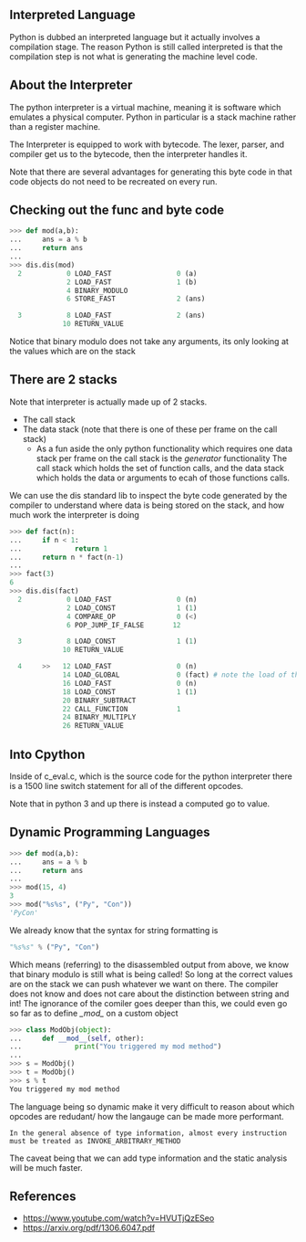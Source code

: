 ## Interpreted Language
Python is dubbed an interpreted language but it actually involves a compilation stage. The reason Python is still called interpreted is that the compilation step is not what is generating the machine level code. 

## About the Interpreter
The python interpreter is a virtual machine, meaning it is software which emulates a physical computer. Python in particular is a stack machine rather than a register machine. 

The Interpreter is equipped to work with bytecode. The lexer, parser, and compiler get us to the bytecode, then the interpreter handles it. 

Note that there are several advantages for generating this byte code in that code objects do not need to be recreated on every run. 

## Checking out the func and byte code
```python
>>> def mod(a,b):
...     ans = a % b
...     return ans
... 
>>> dis.dis(mod)
  2           0 LOAD_FAST                0 (a)
              2 LOAD_FAST                1 (b)
              4 BINARY_MODULO
              6 STORE_FAST               2 (ans)

  3           8 LOAD_FAST                2 (ans)
             10 RETURN_VALUE
```
Notice that binary modulo does not take any arguments, its only looking at the values which are on the stack

## There are 2 stacks
Note that interpreter is actually made up of 2 stacks. 
- The call stack
- The data stack (note that there is one of these per frame on the call stack)
    - As a fun aside the only python functionality which requires one data stack per frame on the call stack is the *generator* functionality
The call stack which holds the set of function calls, and the data stack which holds the data or arguments to ecah of those functions calls.

We can use the dis standard lib to inspect the byte code generated by the compiler to understand where data is being stored on the stack, and how much work the interpreter is doing
```python
>>> def fact(n):
...     if n < 1:
...             return 1
...     return n * fact(n-1)
... 
>>> fact(3)
6
>>> dis.dis(fact)
  2           0 LOAD_FAST                0 (n)
              2 LOAD_CONST               1 (1)
              4 COMPARE_OP               0 (<)
              6 POP_JUMP_IF_FALSE       12

  3           8 LOAD_CONST               1 (1)
             10 RETURN_VALUE

  4     >>   12 LOAD_FAST                0 (n)
             14 LOAD_GLOBAL              0 (fact) # note the load of the function frame off of the data stack onto the call stack
             16 LOAD_FAST                0 (n)
             18 LOAD_CONST               1 (1)
             20 BINARY_SUBTRACT
             22 CALL_FUNCTION            1
             24 BINARY_MULTIPLY
             26 RETURN_VALUE
```

## Into Cpython
Inside of c_eval.c, which is the source code for the python interpreter there is a 1500 line switch statement for all of the different opcodes.

Note that in python 3 and up there is instead a computed go to value.

## Dynamic Programming Languages
```python
>>> def mod(a,b):
...     ans = a % b
...     return ans
... 
>>> mod(15, 4)
3
>>> mod("%s%s", ("Py", "Con"))
'PyCon'
```

We already know that the syntax for string formatting is
```python
"%s%s" % ("Py", "Con")
```

Which means (referring) to the disassembled output from above, we know that binary modulo is still what is being called! So long at the correct values are on the stack we can push whatever we want on there. The compiler does not know and does not care about the distinction between string and int! The ignorance of the comiler goes deeper than this, we could even go so far as to define *\__mod__* on a custom object

```python
>>> class ModObj(object):
...     def __mod__(self, other):
...             print("You triggered my mod method")
... 
>>> s = ModObj()
>>> t = ModObj()
>>> s % t
You triggered my mod method
```

The language being so dynamic make it very difficult to reason about which opcodes are redudant/ how the langauge can be made more performant.

```
In the general absence of type information, almost every instruction must be treated as INVOKE_ARBITRARY_METHOD
```

The caveat being that we can add type information and the static analysis will be much faster.

## References
- https://www.youtube.com/watch?v=HVUTjQzESeo
- https://arxiv.org/pdf/1306.6047.pdf